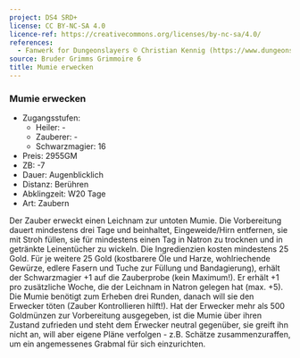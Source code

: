```yaml
---
project: DS4 SRD+
license: CC BY-NC-SA 4.0
licence-ref: https://creativecommons.org/licenses/by-nc-sa/4.0/
references: 
  - Fanwerk for Dungeonslayers © Christian Kennig (https://www.dungeonslayers.net/)
source: Bruder Grimms Grimmoire 6
title: Mumie erwecken
---
```


### Mumie erwecken

- Zugangsstufen:
  - Heiler: -
  - Zauberer: -
  - Schwarzmagier: 16
- Preis: 2955GM
- ZB: -7
- Dauer: Augenblicklich
- Distanz: Berühren
- Abklingzeit: W20 Tage
- Art: Zaubern

Der Zauber erweckt einen Leichnam zur untoten Mumie. Die Vorbereitung dauert mindestens drei Tage und beinhaltet, Eingeweide/Hirn entfernen, sie mit Stroh füllen, sie für mindestens einen Tag in Natron zu trocknen und in getränkte Leinentücher zu wickeln. Die Ingredienzien kosten mindestens 25 Gold. Für je weitere 25 Gold (kostbarere Öle und Harze, wohlriechende Gewürze, edlere Fasern und Tuche zur Füllung und Bandagierung), erhält der Schwarzmagier +1 auf die Zauberprobe (kein Maximum!). Er erhält +1 pro zusätzliche Woche, die der Leichnam in Natron gelegen hat (max. +5). Die Mumie benötigt zum Erheben drei Runden, danach will sie den Erwecker töten (Zauber Kontrollieren hilft!). Hat der Erwecker mehr als 500 Goldmünzen zur Vorbereitung ausgegeben, ist die Mumie über ihren Zustand zufrieden und steht dem Erwecker neutral gegenüber, sie greift ihn nicht an, will aber eigene Pläne verfolgen - z.B. Schätze zusammenzuraffen, um ein angemessenes Grabmal für sich einzurichten.

